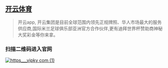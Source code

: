 ## [开云体育](https://www.vipky.com)
> 开云app, 开云集团是目前全球范围内领先正规牌照、华人市场最大的服务供应商,国际米兰足球俱乐部亚洲官方合作伙伴,更有迪拜世界杯赞助商神秘大奖彩金等你来拿。

### 扫描二维码进入官网
[![https___vipky com (1)](https://user-images.githubusercontent.com/115446249/194806393-f2aaaf7f-21dc-406e-9e9a-8008c7ca73f8.png)](https://www.vipky.com)


